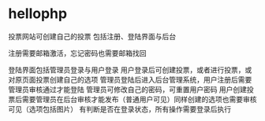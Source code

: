 # hellophp
投票网站可创建自己的投票
包括注册、登陆界面与后台

注册需要邮箱激活，忘记密码也需要邮箱找回

登陆界面包括管理员登录与用户登录
用户登录后可创建投票，或者进行投票，或对原页面投票创建自己的选项
管理员登陆后进入后台管理系统，用户注册后需要管理员审核通过才能登陆
管理员可修改自己的密码，可重置用户密码
用户创建投票后需要管理员在后台审核才能发布（普通用户可见）同样创建的选项也需要审核可见（选项包括图片）
有判断是否在登录状态，所有操作需要登录后执行
